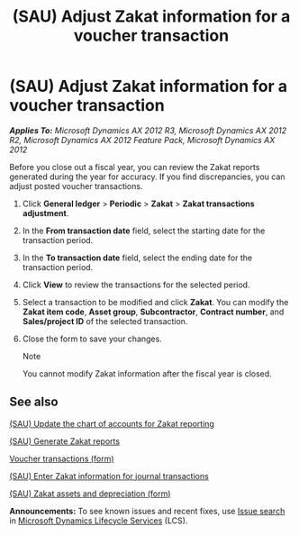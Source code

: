 ﻿---
title: (SAU) Adjust Zakat information for a voucher transaction
TOCTitle: (SAU) Adjust Zakat information for a voucher transaction
ms:assetid: cc534529-9c22-43c2-8864-0505f019978b
ms:mtpsurl: https://technet.microsoft.com/en-us/library/Hh242901(v=AX.60)
ms:contentKeyID: 36059450
ms.date: 04/18/2014
mtps_version: v=AX.60
f1_keywords:
- Saudi Arabia
- Zakat information
- voucher transactions
---

# (SAU) Adjust Zakat information for a voucher transaction 


_**Applies To:** Microsoft Dynamics AX 2012 R3, Microsoft Dynamics AX 2012 R2, Microsoft Dynamics AX 2012 Feature Pack, Microsoft Dynamics AX 2012_

Before you close out a fiscal year, you can review the Zakat reports generated during the year for accuracy. If you find discrepancies, you can adjust posted voucher transactions.

1.  Click **General ledger** \> **Periodic** \> **Zakat** \> **Zakat transactions adjustment**.

2.  In the **From transaction date** field, select the starting date for the transaction period.

3.  In the **To transaction date** field, select the ending date for the transaction period.

4.  Click **View** to review the transactions for the selected period.

5.  Select a transaction to be modified and click **Zakat**. You can modify the **Zakat item code**, **Asset group**, **Subcontractor**, **Contract number**, and **Sales/project ID** of the selected transaction.

6.  Close the form to save your changes.
    

    > [!NOTE]
    > <P>You cannot modify Zakat information after the fiscal year is closed.</P>



## See also

[(SAU) Update the chart of accounts for Zakat reporting](sau-update-the-chart-of-accounts-for-zakat-reporting.md)

[(SAU) Generate Zakat reports](sau-generate-zakat-reports.md)

[Voucher transactions (form)](https://technet.microsoft.com/en-us/library/aa583215\(v=ax.60\))

[(SAU) Enter Zakat information for journal transactions](sau-enter-zakat-information-for-journal-transactions.md)

[(SAU) Zakat assets and depreciation (form)](https://technet.microsoft.com/en-us/library/hh242233\(v=ax.60\))

  
**Announcements:** To see known issues and recent fixes, use [Issue search](http://go.microsoft.com/fwlink/?linkid=389258) in [Microsoft Dynamics Lifecycle Services](http://go.microsoft.com/fwlink/?linkid=306505) (LCS).

